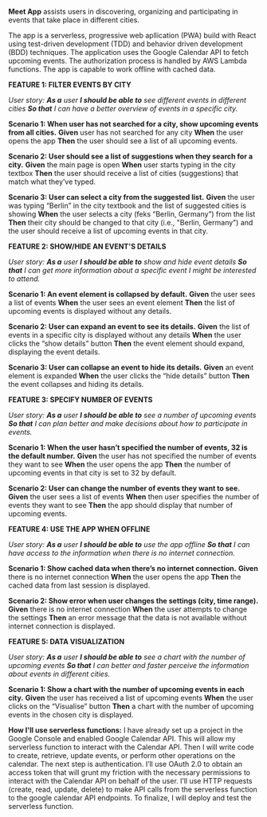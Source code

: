**Meet App** assists users in discovering, organizing and participating in events that take place in different cities.

The app is a serverless, progressive web apllication (PWA) build with React using test-driven development (TDD) and behavior driven development (BDD) techniques. The application uses the Google Calendar API to fetch upcoming events. The authorization process is handled by AWS Lambda functions. The app is capable to work offline with cached data.

**FEATURE 1: FILTER EVENTS BY CITY**

*User story: **As a** user **I should be able to** see different events in different cities **So that** I can have a better overview of events in a specific city.*

**Scenario 1: When user has not searched for a city, show upcoming events from all cities.**
**Given** user has not searched for any city **When** the user opens the app **Then** the user should see a list of all upcoming events.

**Scenario 2: User should see a list of suggestions when they search for a city.**
**Given** the main page is open **When** user starts typing in the city textbox **Then** the user should receive a list of cities (suggestions) that match  what they’ve typed.

**Scenario 3: User can select a city from the suggested list.**
**Given** the user was typing “Berlin” in the city textbook and the list of suggested cities is showing **When** the user selects a city (feks “Berlin, Germany”) from the list **Then** their city should be changed to that city (i.e., "Berlin, Germany") and the user should receive a list of upcoming events in that city.

**FEATURE 2: SHOW/HIDE AN EVENT'S DETAILS**

*User story: **As a** user **I should be able to** show and hide event details **So that** I can get more information about a specific event I might be interested to attend.*

**Scenario 1: An event element is collapsed by default.**
**Given** the user sees a list of events **When** the user sees an event element **Then** the list of upcoming events is displayed without any details.

**Scenario 2: User can expand an event to see its details.**
**Given** the list of events in a specific city is displayed without any details **When** the user clicks the “show details” button **Then** the event element should expand, displaying the event details.

**Scenario 3: User can collapse an event to hide its details.**
**Given** an event element is expanded **When** the user clicks the “hide details” button **Then** the event collapses and hiding its details.

**FEATURE 3: SPECIFY NUMBER OF EVENTS**

*User story: **As a** user **I should be able to** see a number of upcoming events **So that** I can plan better and make decisions about how to participate in events.*

**Scenario 1: When the user hasn’t specified the number of events, 32 is the default number.**
**Given** the user has not specified the number of events they want to see **When** the user opens the app **Then** the number of upcoming events in that city is set to 32 by default.

**Scenario 2: User can change the number of events they want to see.**
**Given** the user sees a list of events **When** then user specifies the number of events they want to see **Then** the app should display that number of upcoming events.

**FEATURE 4: USE THE APP WHEN OFFLINE**

*User story: **As a** user **I should be able to** use the app offline **So that** I can have access to the information when there is no internet connection.*

**Scenario 1: Show cached data when there’s no internet connection.**
**Given** there is no internet connection **When** the user opens the app **Then** the cached data from last session is displayed.

**Scenario 2: Show error when user changes the settings (city, time range).**
**Given** there is no internet connection **When** the user attempts to change the settings **Then** an error message that the data is not available without internet connection is displayed.

**FEATURE 5: DATA VISUALIZATION**

*User story: **As a** user **I should be able to** see a chart with the number of upcoming events **So that** I can better and faster perceive the information about events in different cities.*

**Scenario 1: Show a chart with the number of upcoming events in each city.**
**Given** the user has received a list of upcoming events **When** the user clicks on the “Visualise” button **Then** a chart with the number of upcoming events in the chosen city is displayed.

**How I'll use serverless functions:**
I have already set up a project in the Google Console and enabled Google Calendar API. This will allow my serverless function to interact with the Calendar API. Then I will write code to create, retrieve, update events, or perform other operations on the calendar. The next step is authentication. I’ll use OAuth 2.0 to obtain an access token that will grunt my friction with the necessary permissions to interact with the Calendar API on behalf of the user. I’ll use HTTP requests (create, read, update, delete) to make API calls from the serverless function to the google calendar API endpoints. To finalize, I will deploy and test the serverless function. 


